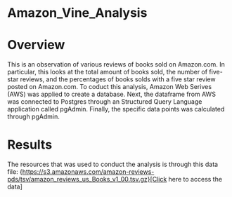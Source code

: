 # Amazon_Vine_Analysis

# Overview 

This is an observation of various reviews of books sold on Amazon.com. In particular, this looks at the total amount of books sold, the number of five-star reviews, and the percentages of books solds with a five star review posted on Amazon.com. To coduct this analysis, Amazon Web Serives (AWS) was applied to create a database. Next, the dataframe from AWS was connected to Postgres through an Structured Query Language application called pgAdmin. Finally, the specific data points was calculated through pgAdmin. 

# Results 

The resources that was used to conduct the analysis is through this data file: {https://s3.amazonaws.com/amazon-reviews-pds/tsv/amazon_reviews_us_Books_v1_00.tsv.gz}[Click here to access the data]



